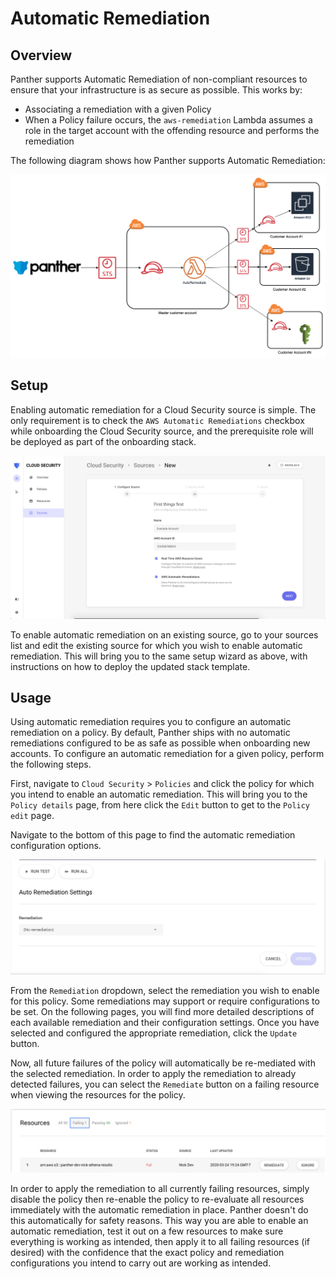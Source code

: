 # Automatic Remediation

## Overview

Panther supports Automatic Remediation of non-compliant resources to ensure that your infrastructure is as secure as possible. This works by:

- Associating a remediation with a given Policy
- When a Policy failure occurs, the `aws-remediation` Lambda assumes a role in the target account with the offending resource and performs the remediation

The following diagram shows how Panther supports Automatic Remediation:

![remediation diagram](../../.gitbook/assets/autoremediationmulticustomeraccount.png)

## Setup

Enabling automatic remediation for a Cloud Security source is simple. The only requirement is to check the `AWS Automatic Remediations` checkbox while onboarding the Cloud Security source, and the prerequisite role will be deployed as part of the onboarding stack.

![enable remediations checkbox](../../.gitbook/assets/enableRemediations.png)


To enable automatic remediation on an existing source, go to your sources list and edit the existing source for which you wish to enable automatic remediation. This will bring you to the same setup wizard as above, with instructions on how to deploy the updated stack template.

## Usage

Using automatic remediation requires you to configure an automatic remediation on a policy. By default, Panther ships with no automatic remediations configured to be as safe as possible when onboarding new accounts. To configure an automatic remediation for a given policy, perform the following steps.

First, navigate to `Cloud Security` > `Policies` and click the policy for which you intend to enable an automatic remediation. This will bring you to the `Policy details` page, from here click the `Edit` button to get to the `Policy edit` page.

Navigate to the bottom of this page to find the automatic remediation configuration options.

![automatic remediation dropdown](../../.gitbook/assets/automaticRemediationOptions.png)

From the `Remediation` dropdown, select the remediation you wish to enable for this policy. Some remediations may support or require configurations to be set. On the following pages, you will find more detailed descriptions of each available remediation and their configuration settings. Once you have selected and configured the appropriate remediation, click the `Update` button.

Now, all future failures of the policy will automatically be re-mediated with the selected remediation. In order to apply the remediation to already detected failures, you can select the `Remediate` button on a failing resource when viewing the resources for the policy.

![remediate button](../../.gitbook/assets/remediateButton.png)

In order to apply the remediation to all currently failing resources, simply disable the policy then re-enable the policy to re-evaluate all resources immediately with the automatic remediation in place. Panther doesn't do this automatically for safety reasons. This way you are able to enable an automatic remediation, test it out on a few resources to make sure everything is working as intended, then apply it to all failing resources (if desired) with the confidence that the exact policy and remediation configurations you intend to carry out are working as intended.